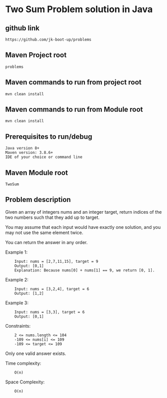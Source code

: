 # Two Sum Problem solution in Java

## github link

    https://github.com/jk-boot-up/problems

## Maven Project root

    problems

## Maven commands to run from project root

    mvn clean install

## Maven commands to run from Module root

    mvn clean install

## Prerequisites to run/debug

    Java version 8+ 
    Maven version: 3.8.6+ 
    IDE of your choice or command line

## Maven Module root

    TwoSum

## Problem description

Given an array of integers nums and an integer target, return indices of the two numbers such that they add up to target.

You may assume that each input would have exactly one solution, and you may not use the same element twice.

You can return the answer in any order.

Example 1:

        Input: nums = [2,7,11,15], target = 9
        Output: [0,1]
        Explanation: Because nums[0] + nums[1] == 9, we return [0, 1].
Example 2:

        Input: nums = [3,2,4], target = 6
        Output: [1,2]
Example 3:

        Input: nums = [3,3], target = 6
        Output: [0,1]


Constraints:

        2 <= nums.length <= 104
        -109 <= nums[i] <= 109
        -109 <= target <= 109
Only one valid answer exists.

Time complexity:

        O(n) 

Space Complexity:
        
        O(n)
